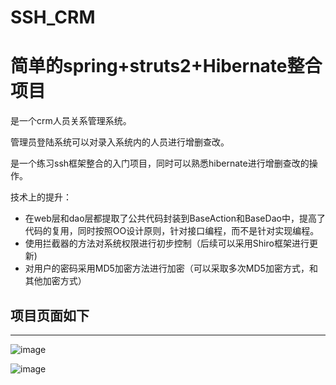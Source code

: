 # SSH_CRM
# 简单的spring+struts2+Hibernate整合项目
是一个crm人员关系管理系统。

管理员登陆系统可以对录入系统内的人员进行增删查改。

是一个练习ssh框架整合的入门项目，同时可以熟悉hibernate进行增删查改的操作。

技术上的提升：
- 在web层和dao层都提取了公共代码封装到BaseAction和BaseDao中，提高了代码的复用，同时按照OO设计原则，针对接口编程，而不是针对实现编程。
- 使用拦截器的方法对系统权限进行初步控制（后续可以采用Shiro框架进行更新)
- 对用户的密码采用MD5加密方法进行加密（可以采取多次MD5加密方式，和其他加密方式）

## 项目页面如下
---
![image](https://github.com/ruanwenjun/firstproject/blob/master/SSH-CRM项目/images/login.png)

![image](https://github.com/ruanwenjun/firstproject/blob/master/SSH-CRM项目/images/index.png)
